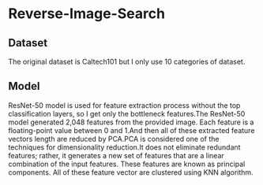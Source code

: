 # Reverse-Image-Search

<h2>Dataset</h2>
The original dataset is Caltech101 but I only use 10 categories of dataset.

<h2>Model</h2>
ResNet-50 model is used for feature extraction process without the top classification layers, so
I get only the bottleneck features.The ResNet-50 model generated 2,048 features from the provided
image. Each feature is a floating-point value between 0 and 1.And then all of these extracted feature
vectors length are reduced by PCA.PCA is considered one of the techniques for dimensionality reduction.It
does not eliminate redundant features; rather, it generates a new
set of features that are a linear combination of the input features.
These features are known as principal components. All of these feature vector are
clustered using KNN algorithm.
